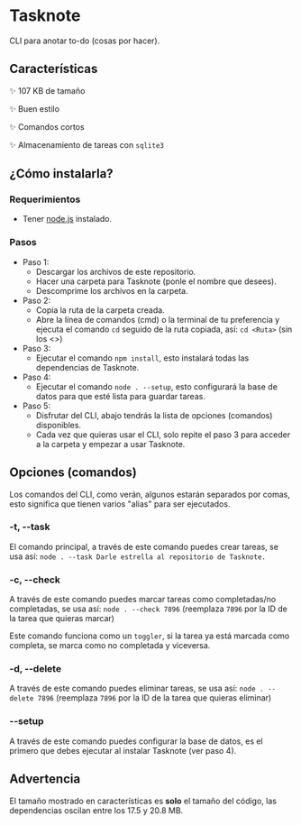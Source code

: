 # Tasknote

CLI para anotar to-do (cosas por hacer).



## Características

:sparkles: 107 KB de tamaño

:sparkles: Buen estilo

:sparkles: Comandos cortos

:sparkles: Almacenamiento de tareas con `sqlite3` 



## ¿Cómo instalarla?

### Requerimientos

- Tener [node.js](https://nodejs.org/) instalado.

### Pasos

- Paso 1:
  - Descargar los archivos de este repositorio.
  - Hacer una carpeta para Tasknote (ponle el nombre que desees).
  - Descomprime los archivos en la carpeta.
- Paso 2:
  - Copia la ruta de la carpeta creada.
  - Abre la línea de comandos (cmd) o la terminal de tu preferencia y ejecuta el comando `cd` seguido de la ruta copiada, así: `cd <Ruta>` (sin los <>)
- Paso 3:
  - Ejecutar el comando `npm install`, esto instalará todas las dependencias de Tasknote.
- Paso 4:
  - Ejecutar el comando `node . --setup`, esto configurará la base de datos para que esté lista para guardar tareas.
- Paso 5:
  - Disfrutar del CLI, abajo tendrás la lista de opciones (comandos) disponibles.
  - Cada vez que quieras usar el CLI, solo repite el paso 3 para acceder a la carpeta y empezar a usar Tasknote.



## Opciones (comandos)

Los comandos del CLI, como verán, algunos estarán separados por comas, esto significa que tienen varios "alias" para ser ejecutados.

### -t, --task

El comando principal, a través de este comando puedes crear tareas, se usa así: `node . --task Darle estrella al repositorio de Tasknote.`

### -c, --check

A través de este comando puedes marcar tareas como completadas/no completadas, se usa así: `node . --check 7896` (reemplaza `7896` por la ID de la tarea que quieras marcar)

Este comando funciona como un `toggler`, si la tarea ya está marcada como completa, se marca como no completada y viceversa.

### -d, --delete

A través de este comando puedes eliminar tareas, se usa así: `node . --delete 7896` (reemplaza `7896` por la ID de la tarea que quieras eliminar)

### --setup

A través de este comando puedes configurar la base de datos, es el primero que debes ejecutar al instalar Tasknote (ver paso 4).



## Advertencia

El tamaño mostrado en características es **solo** el tamaño del código, las dependencias oscilan entre los 17.5 y 20.8 MB.
